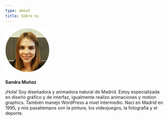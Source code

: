 ```yaml
---
type: about
title: Sobre mi
---
```

<div style="align: center; margin-bottom:4%;">
<img src="/images/yo.png" alt="Sandra" >
</div>

<p style="font-weight: bold;">
Sandra Muñoz
</p>

¡Hola! Soy diseñadora y animadora natural de Madrid. Estoy especializada en diseño gráfico y de interfaz, igualmente realizo animaciones y motion graphics. También manejo WordPress a nivel intermedio. Nací en Madrid en 1995, y mis pasatiempos son la pintura, los videojuegos, la fotografía y el deporte.
